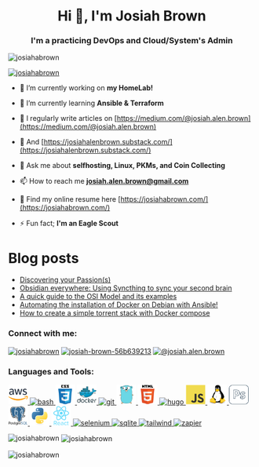 <h1 align="center">Hi 👋, I'm Josiah Brown</h1>
<h3 align="center">I'm a practicing DevOps and Cloud/System's Admin</h3>

<p align="left"> <img src="https://komarev.com/ghpvc/?username=josiahabrown&label=Profile%20views&color=0e75b6&style=flat" alt="josiahabrown" /> </p>

<p align="left"> <a href="https://twitter.com/josiahabrown" target="blank"><img src="https://img.shields.io/twitter/follow/josiahabrown?logo=twitter&style=for-the-badge" alt="josiahabrown" /></a> </p>

- 🔭 I’m currently working on **my HomeLab!**

- 🌱 I’m currently learning **Ansible & Terraform**

- 📝 I regularly write articles on [https://medium.com/@josiah.alen.brown](https://medium.com/@josiah.alen.brown)

- 📝 And [https://josiahalenbrown.substack.com/](https://josiahalenbrown.substack.com/)

- 💬 Ask me about **selfhosting, Linux, PKMs, and Coin Collecting**

- 📫 How to reach me **josiah.alen.brown@gmail.com**

- 📄 Find my online resume here [https://josiahabrown.com/](https://josiahabrown.com/)

- ⚡ Fun fact; **I'm an Eagle Scout**

# Blog posts
<!-- BLOG-POST-LIST:START -->
- [Discovering your Passion&lpar;s&rpar;](https://medium.com/@josiah.alen.brown/discovering-your-passion-s-4672361ecf82?source=rss-d9b4e5dc66fa------2)
- [Obsidian everywhere: Using Syncthing to sync your second brain](https://medium.com/@josiah.alen.brown/obsidian-everywhere-using-syncthing-to-sync-your-second-brain-44eb865dca8e?source=rss-d9b4e5dc66fa------2)
- [A quick guide to the OSI Model and its examples](https://medium.com/@josiah.alen.brown/a-quick-guide-to-the-osi-model-and-its-examples-0864485269ec?source=rss-d9b4e5dc66fa------2)
- [Automating the installation of Docker on Debian with Ansible!](https://medium.com/@josiah.alen.brown/automating-the-installation-of-docker-on-debian-with-ansible-9d4cb478fc7a?source=rss-d9b4e5dc66fa------2)
- [How to create a simple torrent stack with Docker compose](https://medium.com/@josiah.alen.brown/how-to-create-a-simple-torrent-stack-with-docker-compose-f9fcd0d3f672?source=rss-d9b4e5dc66fa------2)
<!-- BLOG-POST-LIST:END -->

<h3 align="left">Connect with me:</h3>
<p align="left">
<a href="https://twitter.com/josiahabrown" target="blank"><img align="center" src="https://raw.githubusercontent.com/rahuldkjain/github-profile-readme-generator/master/src/images/icons/Social/twitter.svg" alt="josiahabrown" height="30" width="40" /></a>
<a href="https://linkedin.com/in/josiah-brown-56b639213" target="blank"><img align="center" src="https://raw.githubusercontent.com/rahuldkjain/github-profile-readme-generator/master/src/images/icons/Social/linked-in-alt.svg" alt="josiah-brown-56b639213" height="30" width="40" /></a>
<a href="https://medium.com/@josiah.alen.brown" target="blank"><img align="center" src="https://raw.githubusercontent.com/rahuldkjain/github-profile-readme-generator/master/src/images/icons/Social/medium.svg" alt="@josiah.alen.brown" height="30" width="40" /></a>
</p>

<h3 align="left">Languages and Tools:</h3>
<p align="left"> <a href="https://aws.amazon.com" target="_blank" rel="noreferrer"> <img src="https://raw.githubusercontent.com/devicons/devicon/master/icons/amazonwebservices/amazonwebservices-original-wordmark.svg" alt="aws" width="40" height="40"/> </a> <a href="https://www.gnu.org/software/bash/" target="_blank" rel="noreferrer"> <img src="https://www.vectorlogo.zone/logos/gnu_bash/gnu_bash-icon.svg" alt="bash" width="40" height="40"/> </a> <a href="https://www.w3schools.com/css/" target="_blank" rel="noreferrer"> <img src="https://raw.githubusercontent.com/devicons/devicon/master/icons/css3/css3-original-wordmark.svg" alt="css3" width="40" height="40"/> </a> <a href="https://www.docker.com/" target="_blank" rel="noreferrer"> <img src="https://raw.githubusercontent.com/devicons/devicon/master/icons/docker/docker-original-wordmark.svg" alt="docker" width="40" height="40"/> </a> <a href="https://git-scm.com/" target="_blank" rel="noreferrer"> <img src="https://www.vectorlogo.zone/logos/git-scm/git-scm-icon.svg" alt="git" width="40" height="40"/> </a> <a href="https://golang.org" target="_blank" rel="noreferrer"> <img src="https://raw.githubusercontent.com/devicons/devicon/master/icons/go/go-original.svg" alt="go" width="40" height="40"/> </a> <a href="https://www.w3.org/html/" target="_blank" rel="noreferrer"> <img src="https://raw.githubusercontent.com/devicons/devicon/master/icons/html5/html5-original-wordmark.svg" alt="html5" width="40" height="40"/> </a> <a href="https://gohugo.io/" target="_blank" rel="noreferrer"> <img src="https://api.iconify.design/logos-hugo.svg" alt="hugo" width="40" height="40"/> </a> <a href="https://developer.mozilla.org/en-US/docs/Web/JavaScript" target="_blank" rel="noreferrer"> <img src="https://raw.githubusercontent.com/devicons/devicon/master/icons/javascript/javascript-original.svg" alt="javascript" width="40" height="40"/> </a> <a href="https://www.linux.org/" target="_blank" rel="noreferrer"> <img src="https://raw.githubusercontent.com/devicons/devicon/master/icons/linux/linux-original.svg" alt="linux" width="40" height="40"/> </a> <a href="https://www.photoshop.com/en" target="_blank" rel="noreferrer"> <img src="https://raw.githubusercontent.com/devicons/devicon/master/icons/photoshop/photoshop-line.svg" alt="photoshop" width="40" height="40"/> </a> <a href="https://www.postgresql.org" target="_blank" rel="noreferrer"> <img src="https://raw.githubusercontent.com/devicons/devicon/master/icons/postgresql/postgresql-original-wordmark.svg" alt="postgresql" width="40" height="40"/> </a> <a href="https://www.python.org" target="_blank" rel="noreferrer"> <img src="https://raw.githubusercontent.com/devicons/devicon/master/icons/python/python-original.svg" alt="python" width="40" height="40"/> </a> <a href="https://reactjs.org/" target="_blank" rel="noreferrer"> <img src="https://raw.githubusercontent.com/devicons/devicon/master/icons/react/react-original-wordmark.svg" alt="react" width="40" height="40"/> </a> <a href="https://www.selenium.dev" target="_blank" rel="noreferrer"> <img src="https://raw.githubusercontent.com/detain/svg-logos/780f25886640cef088af994181646db2f6b1a3f8/svg/selenium-logo.svg" alt="selenium" width="40" height="40"/> </a> <a href="https://www.sqlite.org/" target="_blank" rel="noreferrer"> <img src="https://www.vectorlogo.zone/logos/sqlite/sqlite-icon.svg" alt="sqlite" width="40" height="40"/> </a> <a href="https://tailwindcss.com/" target="_blank" rel="noreferrer"> <img src="https://www.vectorlogo.zone/logos/tailwindcss/tailwindcss-icon.svg" alt="tailwind" width="40" height="40"/> </a> <a href="https://zapier.com" target="_blank" rel="noreferrer"> <img src="https://www.vectorlogo.zone/logos/zapier/zapier-icon.svg" alt="zapier" width="40" height="40"/> </a> </p>

<p><img align="left" src="https://github-readme-stats.vercel.app/api/top-langs?username=josiahabrown&show_icons=true&theme=tokyonight&locale=en&layout=compact" alt="josiahabrown" /></p>

<p>&nbsp;<img align="center" src="https://github-readme-stats.vercel.app/api?username=josiahabrown&show_icons=true&theme=tokyonight&locale=en" alt="josiahabrown" /></p>

<p><img align="center" src="https://github-readme-streak-stats.herokuapp.com/?user=josiahabrown&theme=dark" alt="josiahabrown" /></p>

